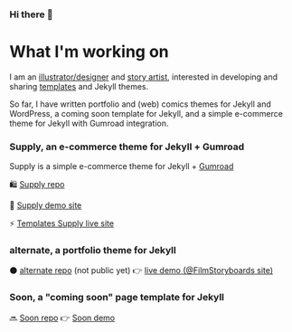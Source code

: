 ### Hi there 👋

# What I'm working on
I am an [illustrator/designer](https://alternatyves.com) and [story artist](https://film-storyboards.com), interested in developing and sharing [templates](https://templates.supply) and Jekyll themes.

So far, I have written portfolio and (web) comics themes for Jekyll and WordPress, a coming soon template for Jekyll, and a simple e-commerce theme for Jekyll with Gumroad integration.

### Supply, an e-commerce theme for Jekyll + Gumroad
Supply is a simple e-commerce theme for Jekyll + [Gumroad](https://gumroad.com)

🛍 [Supply repo](https://github.com/YJPL/Supply) 

🛒 [Supply demo site](https://supply.templates.supply)

⚡️ [Templates Supply live site](https://templates.supply)

### alternate, a portfolio theme for Jekyll

⚫️ [alternate repo](https://github.com/YJPL/alternate) (not public yet)
👉 [live demo (@FilmStoryboards site)](https://film-storyboards.com)

### Soon, a "coming soon" page template for Jekyll

🔜 [Soon repo](https://github.com/YJPL/soon/)
👉  [Soon demo](https://yjpl.github.io/soon/)

<!--
**YJPL/YJPL** is a ✨ _special_ ✨ repository because its `README.md` (this file) appears on your GitHub profile.

Here are some ideas to get you started:

- 🔭 I’m currently working on ...
- 🌱 I’m currently learning ...
- 👯 I’m looking to collaborate on ...
- 🤔 I’m looking for help with ...
- 💬 Ask me about ...
- 📫 How to reach me: ...
- 😄 Pronouns: ...
- ⚡ Fun fact: ...
-->
